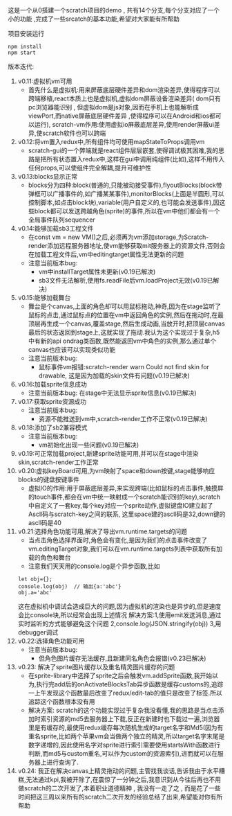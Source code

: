 这是一个从0搭建一个scratch项目的demo , 共有14个分支,每个分支对应了一个小的功能 ,完成了一些srcatch的基本功能,希望对大家能有所帮助

项目安装运行
```
npm install
npm start
```

版本迭代:
1. v0.11:虚拟机vm可用
    * 首先什么是虚拟机:用来屏蔽底层硬件差异和dom渲染差异,使得程序可以跨端移植,react本质上也是虚拟机,虚拟dom屏蔽设备渲染差异( dom只有pc浏览器能识别 , 但虚拟dom是js对象,因而在手机上也能解析成viewPort,而native屏蔽底层硬件差异 ,使得程序可以在Android和ios都可以运行), scratch-vm作用:使用虚拟io屏蔽底层差异,使用render屏蔽ui差异,使scratch软件也可以跨端
2. v0.12:将vm置入redux中,所有组件均可使用mapStateToProps调用vm
    * scratch-gui的一个弊端就是react组件层层嵌套,使得调试极其困难,我的思路是把所有状态置入redux中,这样在gui中调用纯组件(比如<Stage/>),这样不用传入任何props,可以使组件完全解耦,提升可维护性
3. v0.13:blocks显示正常
    * blocks分为四种:block(普通的,只能被动接受事件),flyoutBlocks(block带弹框可以广播事件的,如广播某某事件),monitorBlocks(上面是半圆形,可以控制脚本,如点击block块),variable(用户自定义的,也可能会发送事件),因这些block都可以发送跨越角色(sprite)的事件,所以在vm中他们都会有一个全局事件队列sequencer
4. v0.14:能够加载sb3工程文件
    * 在const vm = new VM()之后,必须再为vm添加storage,为Scratch-render添加远程服务器地址,使vm能够获取mit服务器上的资源文件,否则会在加载工程文件后,vm中editingtarget属性无法更新的问题
    * 注意当前版本bug: 
         - vm中installTarget属性未更新(v0.19已解决)
         - sb3文件无法解析,使用fs.readFile后vm.loadProject无效(v0.19已解决)
5. v0.15:能够加载舞台
    * 舞台是个canvas,上面的角色却可以用鼠标拖动,神奇,因为在stage监听了鼠标的点击,通过鼠标点的位置在vm中返回角色的实例,然后在拖动时,在最顶层再生成一个canvas,覆盖stage,然后生成动画,当放开时,把顶层canvas最后的状态返回到stage上,这就实现了拖动.我认为这个实现过于复杂,h5中有新的api ondrag类函数,既然能返回vm中角色的实例,那么通过单个canvas也应该可以实现类似功能
    * 注意当前版本bug: 
        - 鼠标事件vm报错:scratch-render warn Could not find skin for drawable,
          这是因为加载的skin文件有问题(v0.19已解决)
6. v0.16:加载sprite信息成功
    * 注意当前版本bug: 在stage中无法显示sprite信息(v0.19已解决)
7. v0.17:获取sprite资源成功
    * 注意当前版本bug: 
        - 资源不能推送到vm中,scratch-render工作不正常(v0.19已解决)
8. v0.18:添加了sb2兼容模式
     * 注意当前版本bug: 
        - vm初始化出现一些问题(v0.19已解决)
9.  v0.19:可正常加载project,新建sprite功能可用,并可以在stage中渲染skin,scratch-render工作正常
10. v0.20:虚拟keyBoard可用,为vm映射了space和down按键,stage能够响应blocks的键盘按键事件
    * 虚拟IO的作用:用于屏蔽底层差异,来实现跨端(比如鼠标的点击事件,触摸屏的touch事件,都会在vm中统一映射成一个scratch能识别的key),scratch中自定义了一套key,每个key对应一个sprite动作,虚拟键盘IO建立起了Ascll码与scratch-key之间的联系, 这里space建的ascll码是32,down键的ascll码是40
11. v0.21:选择角色功能可用,解决了导出vm.runtime.targets的问题
    * 当点击角色选择界面时,角色会有变化,是因为我们的点击事件改变了vm.editingTarget对象,我们可以在vm.runtime.targets列表中获取所有加载的角色和舞台
    * 注意我们天天用的console.log是个异步函数,比如
    ```
    let obj={}; 
    console.log(obj)  // 输出{a:'abc'}
    obj.a='abc'
    ```
    这在虚拟机中调试会造成巨大的问题,因为虚拟机的渲染也是异步的,但是速度会比console块,所以经常会出现上述情况
    解决方案:1,使用emit发送消息,通过实时监听的方式能够避免这个问题 2,console.log(JSON.stringify(obj)) 3,用debugger调试
12. v0.22:选择角色功能可用
    * 注意当前版本bug: 
        - 但角色图片缓存无法缓存,且新建同名角色会报错(v0.23已解决)
13. v0.23: 解决了sprite图片缓存以及重名精灵图片缓存的问题
    * 在sprite-library中选择了sprite之后会触发vm.addSprite函数,我开始以为,执行完add后的onActivateBlocksTab异步函数是缓存customs的,追踪一上午发现这个函数最后改变了redux/edit-tab的值只是改变了标签.所以追踪这个函数根本没有用
    * 解决方案: scratch的这个功能实现过于复杂我没看懂,我的思路是当点击添加时索引资源的md5去服务器上下载,反正在新建时也下载过一遍,浏览器里是有缓存的,最使用redux缓存每次随机生成的target名字和Md5(因为有重名sprite,比如两个苹果vm会当做两个独立的精灵,所以target名字末尾是数字递增的,因此使用名字对sprite进行索引需要使用startsWith函数进行判断,而md5与custom重名,可以作为custom的资源索引),进而就可以在服务器上进行查询了.
14. v0.24: 我正在解决canvas上精灵拖动的问题,主管找我谈话,告诉我由于水平糟糕,无法通过kpi,我被开除了,在震惊了一分钟之后,我意识到从今往后再也不用做scratch的二次开发了,本着职业道德精神 , 我没有一走了之 , 而是花了一些时间把这三周以来所有的scratch二次开发的经验总结了出来,希望能对你有所帮助


